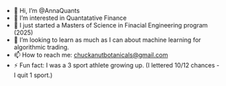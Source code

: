 - 👋 Hi, I’m @AnnaQuants
- 👀 I’m interested in Quantatative Finance
- 🌱 I just started a Masters of Science in Finacial Engineering program (2025)
- 💞️ I’m looking to learn as much as I can about machine learning for algorithmic trading.
- 📫 How to reach me: chuckanutbotanicals@gmail.com
- ⚡ Fun fact: I was a 3 sport athlete growing up. (I lettered 10/12 chances -I quit 1 sport.)

<!---
AnnaQuants/AnnaQuants is a ✨ special ✨ repository because its `README.md` (this file) appears on your GitHub profile.
You can click the Preview link to take a look at your changes.
--->
